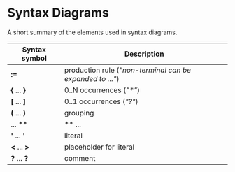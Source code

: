 # Syntax Diagrams

A short summary of the elements used in syntax diagrams.

| Syntax symbol     | Description                                               |
| ----------------- | --------------------------------------------------------- |
| **:=**            | production rule (*"non-terminal can be expanded to ..."*) |
| **{** ... **}**   | 0..N occurrences (*"\*"*)                                 |
| **\[** ... **\]** | 0..1 occurrences (*"?"*)                                  |
| **(** ... **)**   | grouping                                                  |
| ... **|** ...     | alternative                                               |
| **'** ... **'**   | literal                                                   |
| **\<** ... **\>** | placeholder for literal                                   |
| **?** ... **?**   | comment                                                   |
